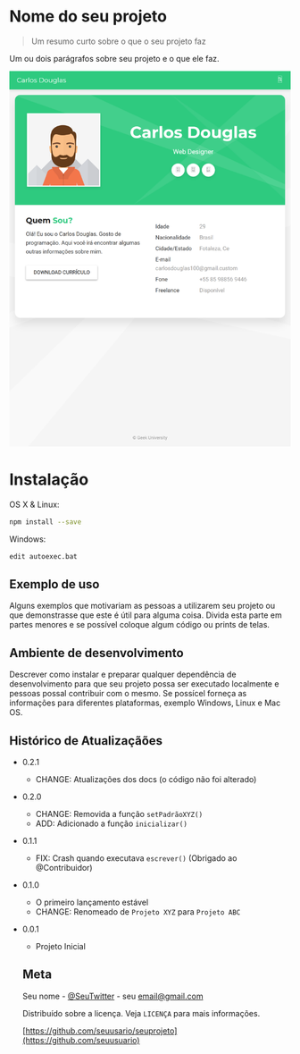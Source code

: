 # Nome do seu projeto

 > Um resumo curto sobre o que o seu projeto faz

 Um ou dois parágrafos sobre seu projeto e o que ele faz.

 ![](pag.png)

 # Instalação

 OS X & Linux:

 ```sh
npm install --save
 ```

 Windows:

 ```sh
edit autoexec.bat
 ```

 ## Exemplo de uso

 Alguns exemplos que motivariam as pessoas a utilizarem seu projeto ou que demonstrasse que este é útil para alguma coisa. Divida esta parte em partes menores e se possível coloque algum código ou prints de telas.

 ## Ambiente de desenvolvimento

 Descrever como instalar e preparar qualquer dependência de desenvolvimento para que seu projeto possa ser executado localmente e pessoas possal contribuir com o mesmo. Se possícel forneça as informações para diferentes plataformas, exemplo Windows, Linux e Mac OS.

 ## Histórico de Atualizaçãões

 * 0.2.1
    * CHANGE: Atualizações dos docs (o código não foi alterado)
* 0.2.0
    * CHANGE: Removida a função 
    `setPadrãoXYZ()`
    * ADD: Adicionado a função `inicializar()`
* 0.1.1
    * FIX: Crash quando executava `escrever()` (Obrigado ao @Contribuidor)
* 0.1.0
    * O primeiro lançamento estável 
    * CHANGE: Renomeado de `Projeto XYZ` para `Projeto ABC`
* 0.0.1
    * Projeto Inicial

    ## Meta

    Seu nome - [@SeuTwitter](http://thitter.com/seuTwitter) - seu email@gmail.com

    Distribuído sobre a licença. Veja `LICENÇA` para mais informações.
    
    [https://github.com/seuusario/seuprojeto](https://github.com/seuusuario)


